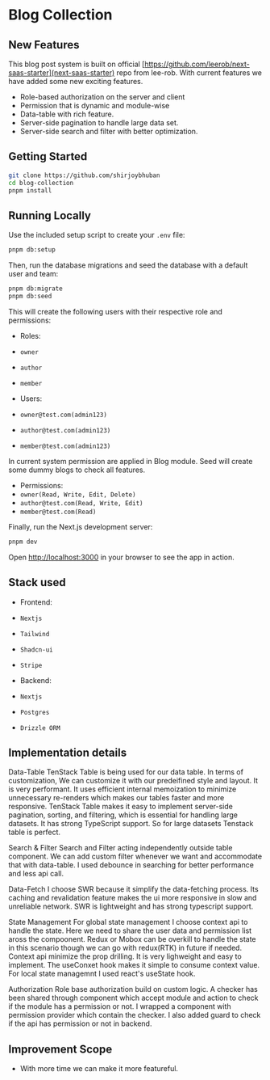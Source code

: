 # Blog Collection

## New Features

This blog post system is built on official [https://github.com/leerob/next-saas-starter](next-saas-starter) repo from lee-rob. With current features we have added some new exciting features.

- Role-based authorization on the server and client
- Permission that is dynamic and module-wise
- Data-table with rich feature.
- Server-side pagination to handle large data set.
- Server-side search and filter with better optimization.

## Getting Started

```bash
git clone https://github.com/shirjoybhuban
cd blog-collection
pnpm install
```

## Running Locally

Use the included setup script to create your `.env` file:

```bash
pnpm db:setup
```

Then, run the database migrations and seed the database with a default user and team:

```bash
pnpm db:migrate
pnpm db:seed
```

This will create the following users with their respective role and permissions:

- Roles:
- `owner`
- `author`
- `member`

- Users:
- `owner@test.com(admin123)`
- `author@test.com(admin123)`
- `member@test.com(admin123)`

In current system permission are applied in Blog module. Seed will create some dummy blogs to check all features.

- Permissions:
- `owner(Read, Write, Edit, Delete)`
- `author@test.com(Read, Write, Edit)`
- `member@test.com(Read)`


Finally, run the Next.js development server:

```bash
pnpm dev
```

Open [http://localhost:3000](http://localhost:3000) in your browser to see the app in action.

## Stack used

- Frontend:
- `Nextjs`
- `Tailwind`
- `Shadcn-ui`
- `Stripe`

- Backend:
- `Nextjs`
- `Postgres`
- `Drizzle ORM`

## Implementation details

Data-Table
TenStack Table is being used for our data table. In terms of customization, We can customize it with our predeifined style and layout. It is very performant. It uses efficient internal memoization to minimize unnecessary re-renders which makes our tables faster and more responsive. TenStack Table makes it easy to implement server-side pagination, sorting, and filtering, which is essential for handling large datasets. It has strong TypeScript support. So for large datasets Tenstack table is perfect.

Search & Filter
Search and Filter acting independently outside table component. We can add custom filter whenever we want and accommodate that with data-table. I used debounce in searching for better performance and less api call.

Data-Fetch
I choose SWR because it simplify the data-fetching process. Its caching and revalidation feature makes the ui more responsive in slow and unreliable network. SWR is lightweight and has strong typescript support.

State Management
For global state management I choose context api to handle the state. Here we need to share the user data and permission list aross the compoonent. Redux or Mobox can be overkill to handle the state in this scenario though we can go with redux(RTK) in future if needed. Context api minimize the prop drilling. It is very  lighweight and easy to implement. The useConxet hook makes it simple to consume context value. For local state managemnt I used react's useState hook. 

Authorization
Role base authorization build on custom logic. A checker has been shared through component which accept module and action to check if the module has a permission or not. I wrapped a component with permission provider which contain the checker. I also added guard to check if the api has permission or not in backend. 

## Improvement Scope
- With more time we can make it more featureful. 